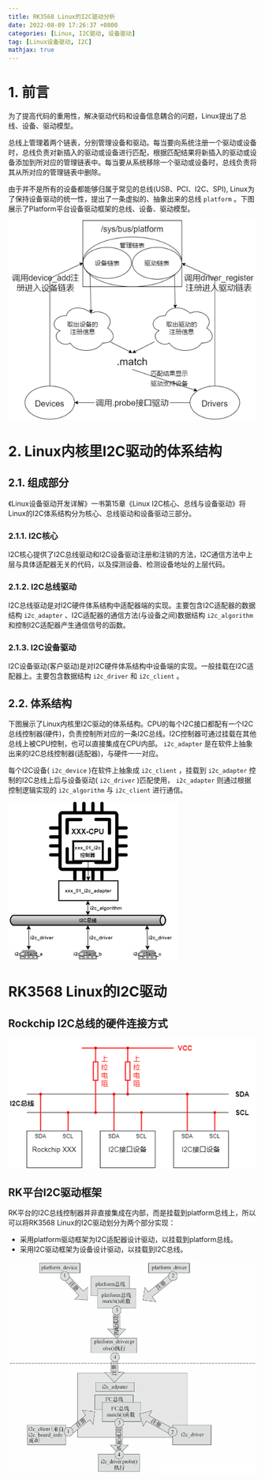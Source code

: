 ```yaml
---
title: RK3568 Linux的I2C驱动分析
date: 2022-08-09 17:26:37 +0800
categories: [Linux, I2C驱动, 设备驱动]
tag: [Linux设备驱动, I2C]
mathjax: true
---
```


# 1. 前言

为了提高代码的重用性，解决驱动代码和设备信息耦合的问题，Linux提出了总线、设备、驱动模型。

总线上管理着两个链表，分别管理设备和驱动。每当要向系统注册一个驱动或设备时，总线负责对新插入的驱动或设备进行匹配，根据匹配结果将新插入的驱动或设备添加到所对应的管理链表中。每当要从系统移除一个驱动或设备时，总线负责将其从所对应的管理链表中删除。

由于并不是所有的设备都能够归属于常见的总线(USB、PCI、I2C、SPI), Linux为了保持设备驱动的统一性，提出了一条虚拟的、抽象出来的总线 `platform` 。下图展示了Platform平台设备驱动框架的总线、设备、驱动模型。

![platform总线、驱动、设备模型](https://github.com/zjn-astonishe/Linux_Share/blob/master/Image/image/Linux%E8%AE%BE%E5%A4%87%E9%A9%B1%E5%8A%A8%E5%BC%80%E5%8F%91%E8%AF%A6%E8%A7%A3/platform%E6%80%BB%E7%BA%BF%E3%80%81%E9%A9%B1%E5%8A%A8%E3%80%81%E8%AE%BE%E5%A4%87%E6%A8%A1%E5%9E%8B.png?raw=true)

# 2. Linux内核里I2C驱动的体系结构

## 2.1. 组成部分

《Linux设备驱动开发详解》一书第15章《Linux I2C核心、总线与设备驱动》将Linux的I2C体系结构分为核心、总线驱动和设备驱动三部分。

### 2.1.1. I2C核心

I2C核心提供了I2C总线驱动和I2C设备驱动注册和注销的方法，I2C通信方法中上层与具体适配器无关的代码，以及探测设备、检测设备地址的上层代码。

### 2.1.2. I2C总线驱动

I2C总线驱动是对I2C硬件体系结构中适配器端的实现。主要包含I2C适配器的数据结构 `i2c_adapter` 、I2C适配器的通信方法(与设备之间)数据结构 `i2c_algorithm` 和控制I2C适配器产生通信信号的函数。

### 2.1.3. I2C设备驱动

I2C设备驱动(客户驱动)是对I2C硬件体系结构中设备端的实现。一般挂载在I2C适配器上。主要包含数据结构 `i2c_driver` 和 `i2c_client` 。

## 2.2. 体系结构

下图展示了Linux内核里I2C驱动的体系结构。CPU的每个I2C接口都配有一个I2C总线控制器(硬件)，负责控制所对应的一条I2C总线。I2C控制器可通过挂载在其他总线上被CPU控制，也可以直接集成在CPU内部。 `i2c_adapter` 是在软件上抽象出来的I2C总线控制器(适配器)，与硬件一一对应。

每个I2C设备( `i2c_device` )在软件上抽象成 `i2c_client` ，挂载到 `i2c_adapter` 控制的I2C总线上后与设备驱动( `i2c_driver` )匹配使用， `i2c_adapter` 则通过根据控制逻辑实现的 `i2c_algorithm` 与 `i2c_client` 进行通信。

![Linux内核里I2C驱动的体系结构](https://github.com/zjn-astonishe/Linux_Share/blob/master/Image/image/Linux%E8%AE%BE%E5%A4%87%E9%A9%B1%E5%8A%A8%E5%BC%80%E5%8F%91%E8%AF%A6%E8%A7%A3/Linux%E5%86%85%E6%A0%B8%E9%87%8CI2C%E9%A9%B1%E5%8A%A8%E7%9A%84%E4%BD%93%E7%B3%BB%E7%BB%93%E6%9E%84.png?raw=true)

# RK3568 Linux的I2C驱动

## Rockchip I2C总线的硬件连接方式

![Rockchip I2C总线的硬件连接方式](https://github.com/zjn-astonishe/Linux_Share/blob/master/Image/image/Linux%E8%AE%BE%E5%A4%87%E9%A9%B1%E5%8A%A8%E5%BC%80%E5%8F%91%E8%AF%A6%E8%A7%A3/Rockchip_I2C%E6%80%BB%E7%BA%BF%E7%A1%AC%E4%BB%B6%E8%BF%9E%E6%8E%A5%E6%96%B9%E5%BC%8F.png?raw=true)

## RK平台I2C驱动框架

RK平台的I2C总线控制器并非直接集成在内部，而是挂载到platform总线上，所以可以将RK3568 Linux的I2C驱动划分为两个部分实现：
* 采用platform驱动框架为I2C适配器设计驱动，以挂载到platform总线。
* 采用I2C驱动框架为设备设计驱动，以挂载到I2C总线。

![Linux内核里I2C驱动的设计框架](https://github.com/zjn-astonishe/Linux_Share/blob/master/Image/image/Linux%E8%AE%BE%E5%A4%87%E9%A9%B1%E5%8A%A8%E5%BC%80%E5%8F%91%E8%AF%A6%E8%A7%A3/I2C%E4%B8%BB%E6%9C%BA%E5%92%8C%E5%A4%96%E8%AE%BE%E7%9C%BC%E9%87%8C%E7%9A%84Linux%E4%B8%96%E7%95%8C.png?raw=true)
